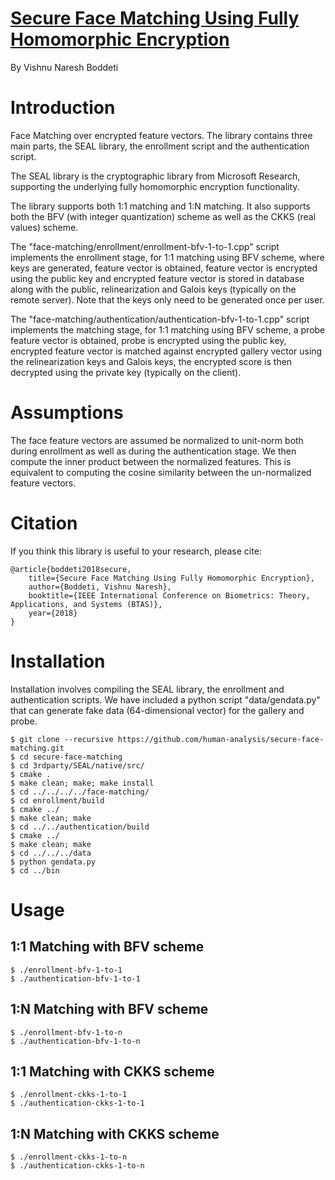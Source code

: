 # [Secure Face Matching Using Fully Homomorphic Encryption](https://arxiv.org/abs/1805.00577)

By Vishnu Naresh Boddeti

# Introduction
Face Matching over encrypted feature vectors. The library contains three main parts, the SEAL library, the enrollment script and the authentication script.

The SEAL library is the cryptographic library from Microsoft Research, supporting the underlying fully homomorphic encryption functionality.

The library supports both 1:1 matching and 1:N matching. It also supports both the BFV (with integer quantization) scheme as well as the CKKS (real values) scheme.

The "face-matching/enrollment/enrollment-bfv-1-to-1.cpp" script implements the enrollment stage, for 1:1 matching using BFV scheme, where keys are generated, feature vector is obtained, feature vector is encrypted using the public key and encrypted feature vector is stored in database along with the public, relinearization and Galois keys (typically on the remote server). Note that the keys only need to be generated once per user.

The "face-matching/authentication/authentication-bfv-1-to-1.cpp" script implements the matching stage, for 1:1 matching using BFV scheme, a probe feature vector is obtained, probe is encrypted using the public key, encrypted feature vector is matched against encrypted gallery vector using the relinearization keys and Galois keys, the encrypted score is then decrypted using the private key (typically on the client).

# Assumptions
The face feature vectors are assumed be normalized to unit-norm both during enrollment as well as during the authentication stage. We then compute the inner product between the normalized features. This is equivalent to computing the cosine similarity between the un-normalized feature vectors.

# Citation

If you think this library is useful to your research, please cite:

    @article{boddeti2018secure,
        title={Secure Face Matching Using Fully Homomorphic Encryption},
        author={Boddeti, Vishnu Naresh},
        booktitle={IEEE International Conference on Biometrics: Theory, Applications, and Systems (BTAS)},
        year={2018}
	}

# Installation

Installation involves compiling the SEAL library, the enrollment and authentication scripts. We have included a python script "data/gendata.py" that can generate fake data (64-dimensional vector) for the gallery and probe.

~~~~
$ git clone --recursive https://github.com/human-analysis/secure-face-matching.git
$ cd secure-face-matching
$ cd 3rdparty/SEAL/native/src/
$ cmake .
$ make clean; make; make install
$ cd ../../../../face-matching/
$ cd enrollment/build
$ cmake ../
$ make clean; make
$ cd ../../authentication/build
$ cmake ../
$ make clean; make
$ cd ../../../data
$ python gendata.py
$ cd ../bin
~~~~

# Usage

## 1:1 Matching with BFV scheme
~~~~
$ ./enrollment-bfv-1-to-1
$ ./authentication-bfv-1-to-1
~~~~

## 1:N Matching with BFV scheme
~~~~
$ ./enrollment-bfv-1-to-n
$ ./authentication-bfv-1-to-n
~~~~

## 1:1 Matching with CKKS scheme
~~~~
$ ./enrollment-ckks-1-to-1
$ ./authentication-ckks-1-to-1
~~~~

## 1:N Matching with CKKS scheme
~~~~
$ ./enrollment-ckks-1-to-n
$ ./authentication-ckks-1-to-n
~~~~
